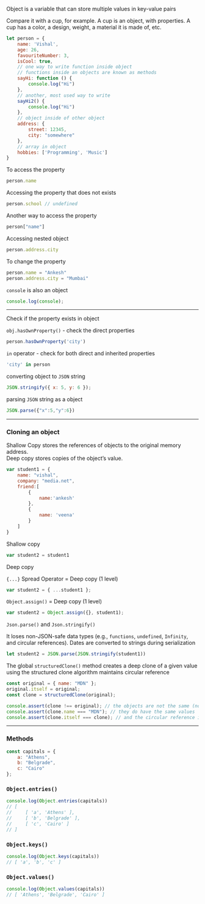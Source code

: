 Object is a variable that can store multiple values in key-value pairs

Compare it with a cup, for example. A cup is an object, with properties. A cup has a color, a design, weight, a material it is made of, etc.

```js
let person = {
    name: 'Vishal',
    age: 26,
    favouriteNumber: 3,
    isCool: true,
    // one way to write function inside object
    // functions inside an objects are known as methods
    sayHi: function () {
        console.log("Hi")
    },
    // another, most used way to write
    sayHi2() {
        console.log("Hi")
    },
    // object inside of other object
    address: {
        street: 12345,
        city: "somewhere"
    },
    // array in object
    hobbies: ['Programming', 'Music']
}
```

To access the property

```js
person.name
```

Accessing the property that does not exists

```js
person.school // undefined
```

Another way to access the property

```js
person["name"]
```

Accessing nested object

```js
person.address.city
```

To change the property

```js
person.name = "Ankesh"
person.address.city = "Mumbai"
```

`console` is also an object

```js
console.log(console);
```

---

Check if the property exists in object

`obj.hasOwnProperty()` - check the direct properties

```js
person.hasOwnProperty('city')

```

`in` operator - check for both direct and inherited properties

```js
'city' in person
```

converting object to `JSON` string

```js
JSON.stringify({ x: 5, y: 6 });
```

parsing `JSON` string as a object

```js
JSON.parse({"x":5,"y":6})
```

---
### Cloning an object

Shallow Copy stores the references of objects to the original memory address.   
Deep copy stores copies of the object’s value.

```js
var student1 = {
    name: "vishal",
    company: "media.net",
    friend:[
        {
            name:'ankesh'
        },
        {
            name: 'veena'
        }
    ]
}
```

Shallow copy

```js
var student2 = student1
```

Deep copy

`{...}` Spread Operator = Deep copy (1 level)

```js
var student2 = { ...student1 };
```

`Object.assign()` = Deep copy (1 level)

```js
var student2 = Object.assign({}, student1);
```

`Json.parse()` and `Json.stringify()`

It loses non-JSON-safe data types (e.g., `functions`, `undefined`, `Infinity`, and circular references).
Dates are converted to strings during serialization

```js
let student2 = JSON.parse(JSON.stringify(student1))
```

The global `structuredClone()` method creates a deep clone of a given value using the structured clone algorithm
maintains circular reference

```js
const original = { name: "MDN" };
original.itself = original;
const clone = structuredClone(original);

console.assert(clone !== original); // the objects are not the same (not same identity)
console.assert(clone.name === "MDN"); // they do have the same values
console.assert(clone.itself === clone); // and the circular reference is preserved
```

---
### Methods

```js
const capitals = {
    a: "Athens",
    b: "Belgrade",
    c: "Cairo"
};
```
### `Object.entries()`

```js
console.log(Object.entries(capitals))
// [
//     [ 'a', 'Athens' ],
//     [ 'b', 'Belgrade' ],
//     [ 'c', 'Cairo' ]
// ]
```
### `Object.keys()`

```js
console.log(Object.keys(capitals))
// [ 'a', 'b', 'c' ]
```

### `Object.values()`

```js
console.log(Object.values(capitals))
// [ 'Athens', 'Belgrade', 'Cairo' ]
```